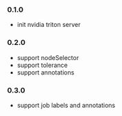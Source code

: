 ### 0.1.0

* init nvidia triton server


### 0.2.0

* support nodeSelector
* support tolerance
* support annotations

### 0.3.0

* support job labels and annotations
